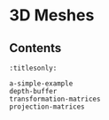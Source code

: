 3D Meshes
=========

Contents
--------

```{toctree}
:titlesonly:

a-simple-example
depth-buffer
transformation-matrices
projection-matrices
```
